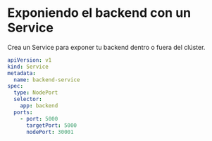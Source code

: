 # Exponiendo el backend con un Service

Crea un Service para exponer tu backend dentro o fuera del clúster.

```yaml
apiVersion: v1
kind: Service
metadata:
  name: backend-service
spec:
  type: NodePort
  selector:
    app: backend
  ports:
    - port: 5000
      targetPort: 5000
      nodePort: 30001
```
